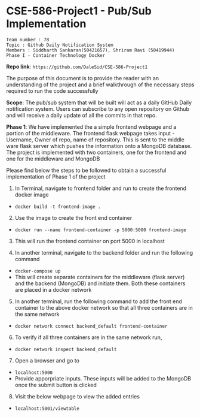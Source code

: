 # CSE-586-Project1 - Pub/Sub Implementation

```
Team number : 78
Topic : Github Daily Notification System
Members : Siddharth Sankaran(50421657), Shriram Ravi (50419944)
Phase I - Container Technology Docker
```

**Repo link**:
`https://github.com/DaleSid/CSE-586-Project1`

The purpose of this document is to provide the reader with an understanding of the project and a brief walkthrough of the necessary steps required to run the code successfully

**Scope**: The pub/sub system that will be built will act as a daily GitHub Daily notification system. Users can subscribe to any open repository on Github and will receive a daily update of all the commits in that repo.

**Phase 1**: We have implemented the a simple frontend webpage and a portion of the middleware. The frontend  flask webpage takes input - Username, Owner of repo, name of repository. This is sent to the middle ware flask server which pushes the information onto a MongoDB database. The project is implemented with two containers, one for the frontend and one for the middleware and MongoDB

Please find below the steps to be followed to obtain a successful implementation of Phase 1 of the project

1) In Terminal, navigate to frontend folder and run to create the frontend docker image
- `docker build -t frontend-image .` 
  
2) Use the image to create the front end container
- `docker run --name frontend-container -p 5000:5000 frontend-image`
  
3) This will run the frontend container on port 5000 in localhost

4) In another terminal, navigate to the backend folder and run the following command
- `docker-compose up`
- This will create separate containers for the middleware (flask server) and the backend (MongoDB) and initiate them. Both these containers are placed in a docker network
  
5) In another terminal, run the following command to add the front end container to the above docker network so that all three containers are in the same network
- `docker network connect backend_default frontend-container`
  
6) To verify if all three containers are in the same network run,
- `docker network inspect backend_default`
  
7) Open a browser and go to 
- `localhost:5000`
- Provide apporpriate inputs. These inputs will be added to the MongoDB once the submit button is clicked
  
8) Visit the below webpage to view the added entries
- `localhost:5001/viewtable`